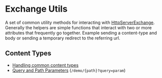 # Exchange Utils
A set of common utility methods for interacting with [HttpServerExchange](https://github.com/undertow-io/undertow/blob/master/core/src/main/java/io/undertow/server/HttpServerExchange.java). Generally the helpers are simple functions that interact with two or more attributes that frequently go together. Example sending a content-type and body or sending a temporary redirect to the referring url.

## Content Types
* [Handling common content types](https://www.stubbornjava.com/posts/handling-content-types-with-undertow)
* [Query and Path Parameters](https://www.stubbornjava.com/posts/query-parameters-and-path-parameters-in-undertow) (`/demo/{path}?query=param`)
